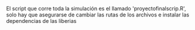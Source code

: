 El script que corre toda la simulación es el llamado 'proyectofinalscrip.R', solo hay que asegurarse de cambiar las rutas de los archivos e instalar las dependencias de las liberias
